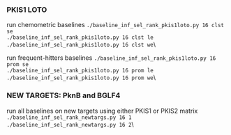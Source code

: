 ### PKIS1 LOTO

run chemometric baselines
`./baseline_inf_sel_rank_pkis1loto.py 16 clst se`\
`./baseline_inf_sel_rank_pkis1loto.py 16 clst le`\
`./baseline_inf_sel_rank_pkis1loto.py 16 clst we`\

run frequent-hitters baselines
`./baseline_inf_sel_rank_pkis1loto.py 16 prom se`\
`./baseline_inf_sel_rank_pkis1loto.py 16 prom le`\
`./baseline_inf_sel_rank_pkis1loto.py 16 prom we`\


### NEW TARGETS: PknB and BGLF4
run all baselines on new targets using either PKIS1 or PKIS2 matrix
`./baseline_inf_sel_rank_newtargs.py 16 1`\
`./baseline_inf_sel_rank_newtargs.py 16 2`\

